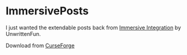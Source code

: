 # ImmersivePosts

I just wanted the extendable posts back from [Immersive Integration](https://github.com/UnwrittenFun/ImmersiveIntegration) by UnwrittenFun.

Download from [CurseForge](https://minecraft.curseforge.com/projects/immersiveposts)
